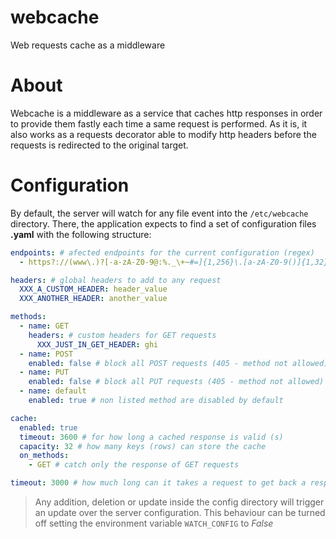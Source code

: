 # webcache
Web requests cache as a middleware

# About
Webcache is a middleware as a service that caches http responses in order to provide them fastly each time a same request is performed. As it is, it also works as a requests decorator able to modify http headers before the requests is redirected to the original target. 

# Configuration
By default, the server will watch for any file event into the  `/etc/webcache` directory. There, the application expects to find a set of configuration files **.yaml** with the following structure:

``` yaml
endpoints: # afected endpoints for the current configuration (regex)
  - https?://(www\.)?[-a-zA-Z0-9@:%._\+~#=]{1,256}\.[a-zA-Z0-9()]{1,32}/?$

headers: # global headers to add to any request
  XXX_A_CUSTOM_HEADER: header_value
  XXX_ANOTHER_HEADER: another_value

methods:
  - name: GET
    headers: # custom headers for GET requests
      XXX_JUST_IN_GET_HEADER: ghi 
  - name: POST
    enabled: false # block all POST requests (405 - method not allowed)
  - name: PUT
    enabled: false # block all PUT requests (405 - method not allowed)
  - name: default
    enabled: true # non listed method are disabled by default

cache:
  enabled: true
  timeout: 3600 # for how long a cached response is valid (s)
  capacity: 32 # how many keys (rows) can store the cache
  on_methods:
    - GET # catch only the response of GET requests

timeout: 3000 # how much long can it takes a request to get back a response (ms)
```

> Any addition, deletion or update inside the config directory will trigger an update over the server configuration. This behaviour can be turned off setting the environment variable `WATCH_CONFIG` to _False_